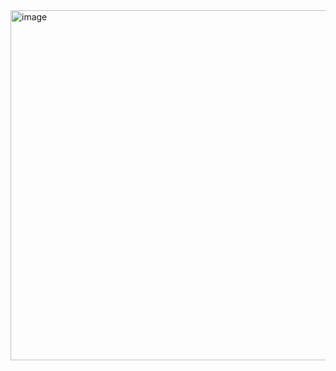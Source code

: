 <img width="969" height="560" alt="image" src="https://github.com/user-attachments/assets/b4aeb620-3ef1-418e-9206-e922ac9293fa" />
